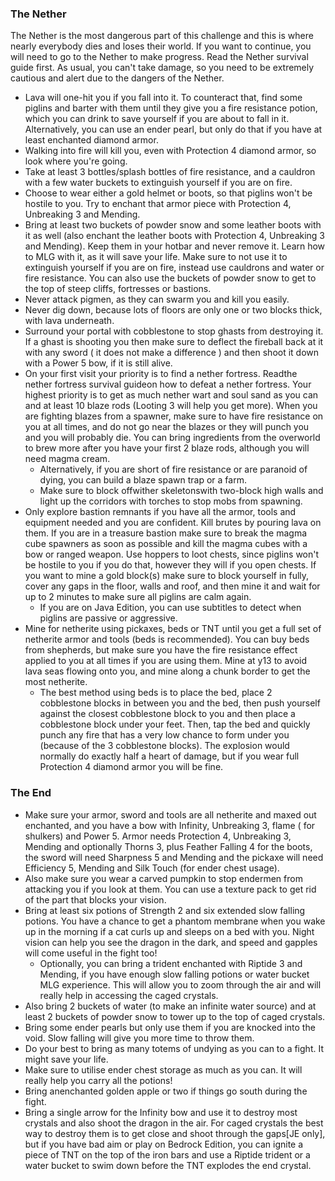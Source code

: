 ### The Nether
The Nether is the most dangerous part of this challenge and this is where nearly everybody dies and loses their world. If you want to continue, you will need to go to the Nether to make progress. Read the Nether survival guide first. As usual, you can't take damage, so you need to be extremely cautious and alert due to the dangers of the Nether.

- Lava will one-hit you if you fall into it. To counteract that, find some piglins and barter with them until they give you a fire resistance potion, which you can drink to save yourself if you are about to fall in it. Alternatively, you can use an ender pearl, but only do that if you have at least enchanted diamond armor.
- Walking into fire will kill you, even with Protection 4 diamond armor, so look where you're going.
- Take at least 3 bottles/splash bottles of fire resistance, and a cauldron with a few water buckets to extinguish yourself if you are on fire.
- Choose to wear either a gold helmet or boots, so that piglins won't be hostile to you. Try to enchant that armor piece with Protection 4, Unbreaking 3 and Mending.
- Bring at least two buckets of powder snow and some leather boots with it as well (also enchant the leather boots with Protection 4, Unbreaking 3 and Mending). Keep them in your hotbar and never remove it. Learn how to MLG with it, as it will save your life. Make sure to not use it to extinguish yourself if you are on fire, instead use cauldrons and water or fire resistance. You can also use the buckets of powder snow to get to the top of steep cliffs, fortresses or bastions.
- Never attack pigmen, as they can swarm you and kill you easily.
- Never dig down, because lots of floors are only one or two blocks thick, with lava underneath.
- Surround your portal with cobblestone to stop ghasts from destroying it. If a ghast is shooting you then make sure to deflect the fireball back at it with any sword ( it does not make a difference ) and then shoot it down with a Power 5 bow, if it is still alive.
- On your first visit your priority is to find a nether fortress. Readthe nether fortress survival guideon how to defeat a nether fortress. Your highest priority is to get as much nether wart and soul sand as you can and at least 10 blaze rods (Looting 3 will help you get more). When you are fighting blazes from a spawner, make sure to have fire resistance on you at all times, and do not go near the blazes or they will punch you and you will probably die. You can bring ingredients from the overworld to brew more after you have your first 2 blaze rods, although you will need magma cream.
	- Alternatively, if you are short of fire resistance or are paranoid of dying, you can build a blaze spawn trap or a farm.
	- Make sure to block offwither skeletonswith two-block high walls and light up the corridors with torches to stop mobs from spawning.
- Only explore bastion remnants if you have all the armor, tools and equipment needed and you are confident. Kill brutes by pouring lava on them. If you are in a treasure bastion make sure to break the magma cube spawners as soon as possible and kill the magma cubes with a bow or ranged weapon. Use hoppers to loot chests, since piglins won't be hostile to you if you do that, however they will if you open chests. If you want to mine a gold block(s) make sure to block yourself in fully, cover any gaps in the floor, walls and roof, and then mine it and wait for up to 2 minutes to make sure all piglins are calm again.
	- If you are on Java Edition, you can use subtitles to detect when piglins are passive or aggressive.
- Mine for netherite using pickaxes, beds or TNT until you get a full set of netherite armor and tools (beds is recommended). You can buy beds from shepherds, but make sure you have the fire resistance effect applied to you at all times if you are using them. Mine at y13 to avoid lava seas flowing onto you, and mine along a chunk border to get the most netherite.
	- The best method using beds is to place the bed, place 2 cobblestone blocks in between you and the bed, then push yourself against the closest cobblestone block to you and then place a cobblestone block under your feet. Then, tap the bed and quickly punch any fire that has a very low chance to form under you (because of the 3 cobblestone blocks). The explosion would normally do exactly half a heart of damage, but if you wear full Protection 4 diamond armor you will be fine.

### The End
- Make sure your armor, sword and tools are all netherite and maxed out enchanted, and you have a bow with Infinity, Unbreaking 3, flame ( for shulkers) and Power 5. Armor needs Protection 4, Unbreaking 3, Mending and optionally Thorns 3, plus Feather Falling 4 for the boots, the sword will need Sharpness 5 and Mending and the pickaxe will need Efficiency 5, Mending and Silk Touch (for ender chest usage).
- Also make sure you wear a carved pumpkin to stop endermen from attacking you if you look at them. You can use a texture pack to get rid of the part that blocks your vision.
- Bring at least six potions of Strength 2 and six extended slow falling potions. You have a chance to get a phantom membrane when you wake up in the morning if a cat curls up and sleeps on a bed with you. Night vision can help you see the dragon in the dark, and speed and gapples will come useful in the fight too!
	- Optionally, you can bring a trident enchanted with Riptide 3 and Mending, if you have enough slow falling potions or water bucket MLG experience. This will allow you to zoom through the air and will really help in accessing the caged crystals.
- Also bring 2 buckets of water (to make an infinite water source) and at least 2 buckets of powder snow to tower up to the top of caged crystals.
- Bring some ender pearls but only use them if you are knocked into the void. Slow falling will give you more time to throw them.
- Do your best to bring as many totems of undying as you can to a fight. It might save your life.
- Make sure to utilise ender chest storage as much as you can. It will really help you carry all the potions!
- Bring anenchanted golden apple or two if things go south during the fight.
- Bring a single arrow for the Infinity bow and use it to destroy most crystals and also shoot the dragon in the air. For caged crystals the best way to destroy them is to get close and shoot through the gaps‌[JE  only], but if you have bad aim or play on Bedrock Edition, you can ignite a piece of TNT on the top of the iron bars and use a Riptide trident or a water bucket to swim down before the TNT explodes the end crystal.


